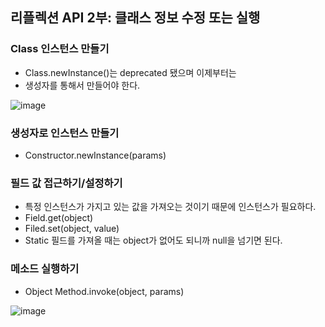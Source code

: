 ## 리플렉션 API 2부: 클래스 정보 수정 또는 실행

### Class 인스턴스 만들기
+ Class.newInstance()는 deprecated 됐으며 이제부터는
+ 생성자를 통해서 만들어야 한다.

![image](https://user-images.githubusercontent.com/49984996/97106145-42eb7500-1703-11eb-893e-24f273e8e9f2.png)


### 생성자로 인스턴스 만들기
+ Constructor.newInstance(params)

### 필드 값 접근하기/설정하기
+ 특정 인스턴스가 가지고 있는 값을 가져오는 것이기 때문에 인스턴스가 필요하다.
+ Field.get(object)
+ Filed.set(object, value)
+ Static 필드를 가져올 때는 object가 없어도 되니까 null을 넘기면 된다.

### 메소드 실행하기
+ Object Method.invoke(object, params)

![image](https://user-images.githubusercontent.com/49984996/97106358-682cb300-1704-11eb-92e0-afd803f2564f.png)
